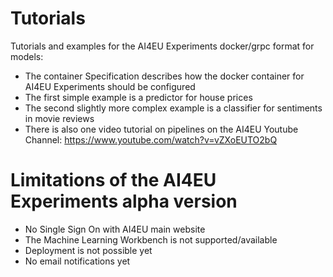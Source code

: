 # Tutorials
Tutorials and examples for the AI4EU Experiments docker/grpc format for models:
* The container Specification describes how the docker container for AI4EU Experiments should be configured
* The first simple example is a predictor for house prices
* The second slightly more complex example is a classifier for sentiments in movie reviews
* There is also one video tutorial on pipelines on the AI4EU Youtube Channel: https://www.youtube.com/watch?v=vZXoEUTO2bQ 

# Limitations of the AI4EU Experiments alpha version
* No Single Sign On with AI4EU main website
* The Machine Learning Workbench is not supported/available
* Deployment is not possible yet
* No email notifications yet
